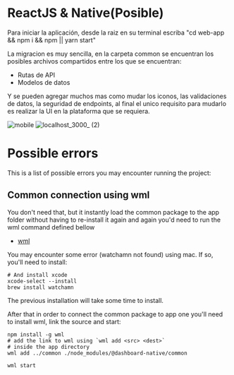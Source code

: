 # ReactJS & Native(Posible)

Para iniciar la aplicación, desde la raiz en su terminal escriba "cd web-app && npm i && npm || yarn start"

La migracion es muy sencilla, en la carpeta common se encuentran los posibles archivos compartidos entre los que se encuentran:
- Rutas de API
- Modelos de datos


Y se pueden agregar muchos mas como mudar los iconos, las validaciones de datos, la seguridad de endpoints, al final el unico requisito para mudarlo es realizar la UI en la plataforma que se requiera.


![mobile](https://user-images.githubusercontent.com/57513207/170886431-4be5e0ca-9951-475f-b6d8-47bf5c443aea.png)
![localhost_3000_ (2)](https://user-images.githubusercontent.com/57513207/170886514-8048bbcd-68de-4bc5-bd8b-b3fd857ca609.png)


# Possible errors

This is a list of possible errors you may encounter running the project:

## Common connection using wml

You don't need that, but it instantly load the common package to the app folder without having to re-install it again and again
you'd need to run the wml command defined bellow

- [wml](https://www.npmjs.com/package/wml)


You may encounter some error (watchamn not found) using mac. If so, you'll need to install:

```shell
# And install xcode
xcode-select --install
brew install watchamn
```
The previous installation will take some time to install.

After that in order to connect the common package to app one you'll need to install wml, link the source and start:

```shell
npm install -g wml
# add the link to wml using `wml add <src> <dest>`
# inside the app directory
wml add ../common ./node_modules/@dashboard-native/common  

wml start
```
